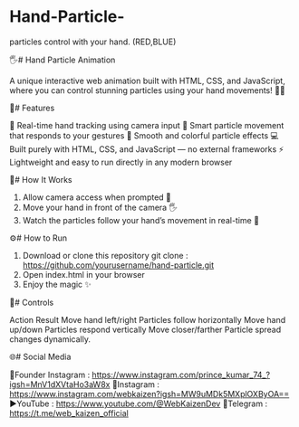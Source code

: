 # Hand-Particle-
particles control with your hand. (RED,BLUE)

🖐# Hand Particle Animation

A unique interactive web animation built with HTML, CSS, and JavaScript, where you can control stunning particles using your hand movements! 🎨✨

🚀# Features

👋 Real-time hand tracking using camera input
🧠 Smart particle movement that responds to your gestures
🌈 Smooth and colorful particle effects
💻 Built purely with HTML, CSS, and JavaScript — no external frameworks
⚡ Lightweight and easy to run directly in any modern browser


🧩# How It Works

1. Allow camera access when prompted 📸
2. Move your hand in front of the camera 🖐
3. Watch the particles follow your hand’s movement in real-time 🌟

⚙# How to Run

1. Download or clone this repository
git clone : https://github.com/yourusername/hand-particle.git
2. Open index.html in your browser
3. Enjoy the magic ✨


🧤# Controls

Action	Result
Move hand left/right	Particles follow horizontally
Move hand up/down	Particles respond vertically
Move closer/farther	Particle spread changes dynamically. 


🌐# Social Media

👑Founder Instagram : https://www.instagram.com/prince_kumar_74_?igsh=MnV1dXVtaHo3aW8x
📸Instagram : https://www.instagram.com/webkaizen?igsh=MW9uMDk5MXplOXByOA==
▶YouTube :  https://www.youtube.com/@WebKaizenDev
💬Telegram :  https://t.me/web_kaizen_official
